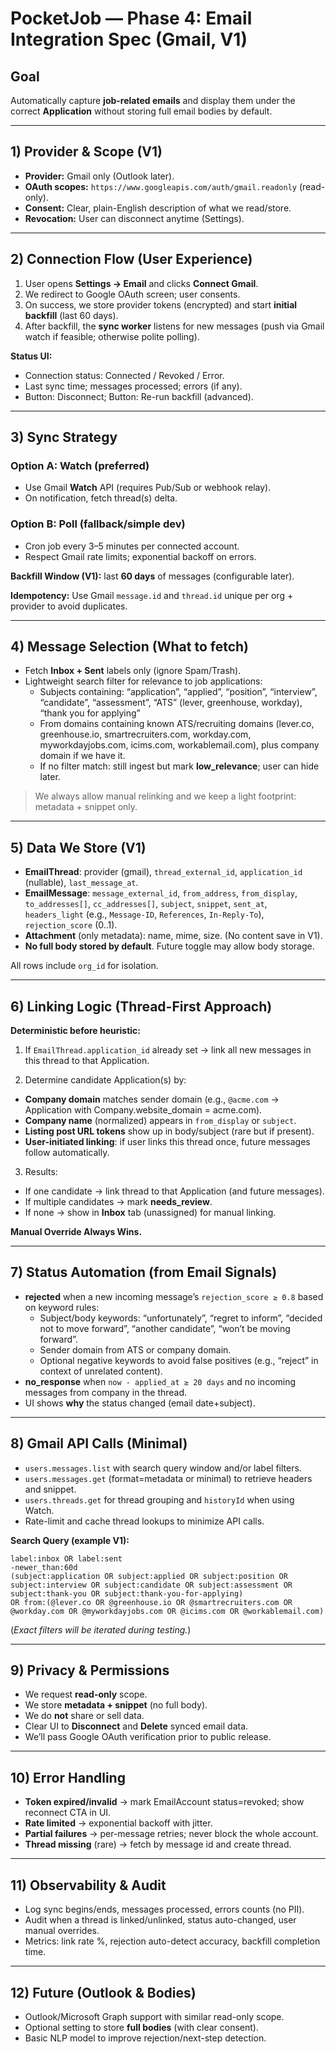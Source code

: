 
# PocketJob — Phase 4: Email Integration Spec (Gmail, V1)

## Goal
Automatically capture **job-related emails** and display them under the correct **Application** without storing full email bodies by default.

---

## 1) Provider & Scope (V1)
- **Provider:** Gmail only (Outlook later).
- **OAuth scopes:** `https://www.googleapis.com/auth/gmail.readonly` (read-only).
- **Consent:** Clear, plain-English description of what we read/store.
- **Revocation:** User can disconnect anytime (Settings).

---

## 2) Connection Flow (User Experience)
1. User opens **Settings → Email** and clicks **Connect Gmail**.
2. We redirect to Google OAuth screen; user consents.
3. On success, we store provider tokens (encrypted) and start **initial backfill** (last 60 days).
4. After backfill, the **sync worker** listens for new messages (push via Gmail watch if feasible; otherwise polite polling).

**Status UI:**
- Connection status: Connected / Revoked / Error.
- Last sync time; messages processed; errors (if any).
- Button: Disconnect; Button: Re-run backfill (advanced).

---

## 3) Sync Strategy
### Option A: Watch (preferred)
- Use Gmail **Watch** API (requires Pub/Sub or webhook relay).
- On notification, fetch thread(s) delta.

### Option B: Poll (fallback/simple dev)
- Cron job every 3–5 minutes per connected account.
- Respect Gmail rate limits; exponential backoff on errors.

**Backfill Window (V1):** last **60 days** of messages (configurable later).

**Idempotency:** Use Gmail `message.id` and `thread.id` unique per org + provider to avoid duplicates.

---

## 4) Message Selection (What to fetch)
- Fetch **Inbox + Sent** labels only (ignore Spam/Trash).
- Lightweight search filter for relevance to job applications:
  - Subjects containing: “application”, “applied”, “position”, “interview”, “candidate”, “assessment”, “ATS” (lever, greenhouse, workday), “thank you for applying”
  - From domains containing known ATS/recruiting domains (lever.co, greenhouse.io, smartrecruiters.com, workday.com, myworkdayjobs.com, icims.com, workablemail.com), plus company domain if we have it.
  - If no filter match: still ingest but mark **low_relevance**; user can hide later.

> We always allow manual relinking and we keep a light footprint: metadata + snippet only.

---

## 5) Data We Store (V1)
- **EmailThread**: provider (gmail), `thread_external_id`, `application_id` (nullable), `last_message_at`.
- **EmailMessage**: `message_external_id`, `from_address`, `from_display`, `to_addresses[]`, `cc_addresses[]`, `subject`, `snippet`, `sent_at`, `headers_light` (e.g., `Message-ID`, `References`, `In-Reply-To`), `rejection_score` (0..1).
- **Attachment** (only metadata): name, mime, size. (No content save in V1).
- **No full body stored by default**. Future toggle may allow body storage.

All rows include `org_id` for isolation.

---

## 6) Linking Logic (Thread-First Approach)
**Deterministic before heuristic:**

1) If `EmailThread.application_id` already set → link all new messages in this thread to that Application.

2) Determine candidate Application(s) by:
- **Company domain** matches sender domain (e.g., `@acme.com` → Application with Company.website_domain = acme.com).
- **Company name** (normalized) appears in `from_display` or `subject`.
- **Listing post URL tokens** show up in body/subject (rare but if present).
- **User-initiated linking**: if user links this thread once, future messages follow automatically.

3) Results:
- If one candidate → link thread to that Application (and future messages).
- If multiple candidates → mark **needs_review**.
- If none → show in **Inbox** tab (unassigned) for manual linking.

**Manual Override Always Wins.**

---

## 7) Status Automation (from Email Signals)
- **rejected** when a new incoming message’s `rejection_score ≥ 0.8` based on keyword rules:
  - Subject/body keywords: “unfortunately”, “regret to inform”, “decided not to move forward”, “another candidate”, “won’t be moving forward”.
  - Sender domain from ATS or company domain.
  - Optional negative keywords to avoid false positives (e.g., “reject” in context of unrelated content).
- **no_response** when `now - applied_at ≥ 20 days` and no incoming messages from company in the thread.
- UI shows **why** the status changed (email date+subject).

---

## 8) Gmail API Calls (Minimal)
- `users.messages.list` with search query window and/or label filters.
- `users.messages.get` (format=metadata or minimal) to retrieve headers and snippet.
- `users.threads.get` for thread grouping and `historyId` when using Watch.
- Rate-limit and cache thread lookups to minimize API calls.

**Search Query (example V1):**
```
label:inbox OR label:sent
-newer_than:60d
(subject:application OR subject:applied OR subject:position OR subject:interview OR subject:candidate OR subject:assessment OR subject:thank-you OR subject:thank-you-for-applying)
OR from:(@lever.co OR @greenhouse.io OR @smartrecruiters.com OR @workday.com OR @myworkdayjobs.com OR @icims.com OR @workablemail.com)
```
(_Exact filters will be iterated during testing._)

---

## 9) Privacy & Permissions
- We request **read-only** scope.
- We store **metadata + snippet** (no full body).
- We do **not** share or sell data.
- Clear UI to **Disconnect** and **Delete** synced email data.
- We’ll pass Google OAuth verification prior to public release.

---

## 10) Error Handling
- **Token expired/invalid** → mark EmailAccount status=revoked; show reconnect CTA in UI.
- **Rate limited** → exponential backoff with jitter.
- **Partial failures** → per-message retries; never block the whole account.
- **Thread missing** (rare) → fetch by message id and create thread.

---

## 11) Observability & Audit
- Log sync begins/ends, messages processed, errors counts (no PII).
- Audit when a thread is linked/unlinked, status auto-changed, user manual overrides.
- Metrics: link rate %, rejection auto-detect accuracy, backfill completion time.

---

## 12) Future (Outlook & Bodies)
- Outlook/Microsoft Graph support with similar read-only scope.
- Optional setting to store **full bodies** (with clear consent).
- Basic NLP model to improve rejection/next-step detection.
